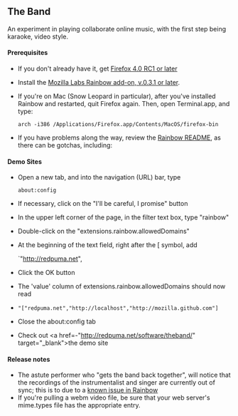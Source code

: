 ## The Band

An experiment in playing collaborate online music, with the first step being karaoke, video style.

#### Prerequisites

* If you don't already have it, get <a href="https://www.mozilla.com/en-US/firefox/RC/" target="_blank">Firefox 4.0 RC1 or later</a>
* Install the <a href="https://addons.mozilla.org/en-US/firefox/addon/mozilla-labs-rainbow/" target="_blank">Mozilla Labs Rainbow add-on, v.0.3.1 or later</a>.
* If you're on Mac (Snow Leopard in particular), after you've installed Rainbow and restarted, quit Firefox again.  Then, open Terminal.app, and type:

   `arch -i386 /Applications/Firefox.app/Contents/MacOS/firefox-bin`

* If you have problems along the way, review the [Rainbow README](http://github.com/mozilla/rainbow/blob/master/README), as there can be gotchas, including:

#### Demo Sites

* Open a new tab, and into the navigation (URL) bar, type

     `about:config`
     
* If necessary, click on the "I'll be careful, I promise" button
* In the upper left corner of the page, in the filter text box, type "rainbow"
* Double-click on the "extensions.rainbow.allowedDomains"
* At the beginning of the text field, right after the [ symbol, add 

    `"http://redpuma.net",
    
* Click the OK button
* The 'value' column of extensions.rainbow.allowedDomains should now read
* 
    `"["redpuma.net","http://localhost","http://mozilla.github.com"]`
  
* Close the about:config tab

* Check out <a href=-"http://redpuma.net/software/theband/" target="_blank">the demo site</a>

#### Release notes
* The astute performer who "gets the band back together", will notice that the recordings of the instrumentalist and singer are currently out of sync; this is to due to a [known issue in Rainbow](https://github.com/mozilla/rainbow/issues#issue/5)
* If you're pulling a webm video file, be sure that your web server's mime.types file has the appropriate entry.

